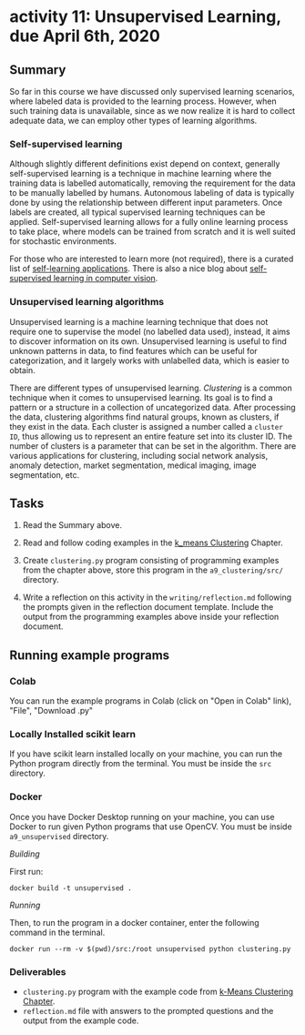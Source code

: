 # activity 11: Unsupervised Learning, due April 6th, 2020

## Summary

So far in this course we have discussed only supervised learning scenarios, where labeled data
is provided to the learning process. However, when such training data is unavailable, since as we
now realize it is hard to collect adequate data, we can employ other types of learning algorithms.

### Self-supervised learning

Although slightly different definitions exist depend on context, generally self-supervised learning is a technique in
machine learning where the training data is labelled automatically,
removing the requirement for the data to be manually labelled by humans. Autonomous labeling of data is typically
done by using the relationship between different input parameters. Once labels are created, all typical
supervised learning techniques can be applied. Self-supervised learning allows for a fully online learning
process to take place, where models can be trained from scratch and it is well suited for stochastic environments.

For those who are interested to learn more (not required), there is a curated list of [self-learning applications](https://github.com/jason718/awesome-self-supervised-learning). There is also a nice blog about [self-supervised learning in computer vision](https://amitness.com/2020/02/illustrated-self-supervised-learning/).

### Unsupervised learning algorithms

Unsupervised learning is a machine learning technique that does not require one
to supervise the model (no labelled data used), instead, it aims to discover information on its own.
Unsupervised  learning is useful to find unknown patterns in data, to find features which can be useful for categorization,
and it largely works with unlabelled data, which is easier to obtain.

There are different types of unsupervised learning. _Clustering_ is a common technique
 when it comes to unsupervised learning. Its goal is to find a pattern or a structure in a collection of uncategorized data.
 After processing the data, clustering algorithms find natural groups, known as clusters, if they exist in the data.
 Each cluster is assigned a number called a `cluster ID`, thus allowing us to represent an entire feature set into its cluster ID. The number of
 clusters is a parameter that can be set in the algorithm. There are various applications for clustering, including
social network analysis, anomaly detection, market segmentation, medical imaging, image segmentation, etc.

## Tasks

1. Read the Summary above.

2. Read and follow coding examples in the [k_means Clustering](https://jakevdp.github.io/PythonDataScienceHandbook/05.11-k-means.html) Chapter.

3. Create `clustering.py` program consisting of programming examples from the chapter above, store this program in the `a9_clustering/src/` directory.

4. Write a reflection on this activity in the `writing/reflection.md` following the prompts given in the reflection document template.
Include the output from the programming examples above inside your reflection document.

## Running example programs

### Colab

You can run the example programs in Colab (click on  "Open in Colab" link), "File", "Download .py"

### Locally Installed scikit learn

If you have scikit learn installed locally on your machine, you can run the Python program directly
from the terminal. You must be inside the `src` directory.

### Docker

Once you have Docker Desktop running on your machine, you can use Docker to run given
Python programs that use OpenCV.  You must be inside `a9_unsupervised` directory.

*Building*

First run:

`docker build -t unsupervised .`

*Running*

Then, to run the program in a docker container, enter the following command in the terminal.

`docker run --rm -v $(pwd)/src:/root unsupervised python clustering.py`

### Deliverables

- `clustering.py` program with the example code from [k-Means Clustering Chapter](https://jakevdp.github.io/PythonDataScienceHandbook/05.11-k-means.html).
- `reflection.md` file with answers to the prompted questions and the output from the example code.

